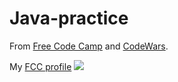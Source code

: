# Java-practice
From <a href = "https://www.freecodecamp.org/learn/javascript-algorithms-and-data-structures/basic-javascript/">Free Code Camp</a> and <a href= "">CodeWars</a>.

My <a href = "https://www.freecodecamp.org/m4rt4m">FCC profile</a>
<img src=https://www.codewars.com/users/M4rt4M/badges/small>
